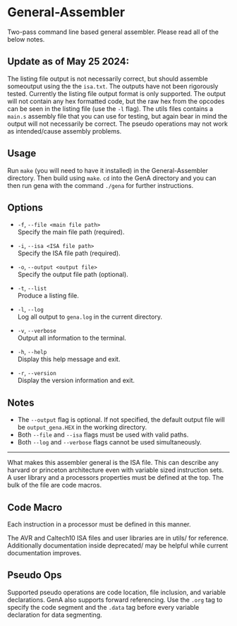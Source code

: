 # General-Assembler

Two-pass command line based general assembler. Please read all of the below notes.

## Update as of May 25 2024:
The listing file output is not necessarily correct, but should assemble someoutput using the the `isa.txt`. The outputs have not been rigorously tested. Currently the listing file output format is only supported. The output will not contain any hex formatted code, but the raw hex from the opcodes can be seen in the listing file (use the `-l` flag). The utils files contains a `main.s` assembly file that you can use for testing, but again bear in mind the output will not necessarily be correct. The pseudo operations may not work as intended/cause assembly problems.

## Usage

Run `make` (you will need to have it installed) in the General-Assembler directory. Then build using `make`. `cd` into the GenA directory and you can then run gena with the command `./gena` for further instructions.

## Options

* `-f`, `--file <main file path>`  
  Specify the main file path (required).

* `-i`, `--isa <ISA file path>`  
  Specify the ISA file path (required).

* `-o`, `--output <output file>`  
  Specify the output file path (optional).

* `-t`, `--list`  
  Produce a listing file.

* `-l`, `--log`  
  Log all output to `gena.log` in the current directory.

* `-v`, `--verbose`  
  Output all information to the terminal.

* `-h`, `--help`  
  Display this help message and exit.

* `-r`, `--version`  
  Display the version information and exit.

## Notes

- The `--output` flag is optional. If not specified, the default output file will be `output_gena.HEX` in the working directory.
- Both `--file` and `--isa` flags must be used with valid paths.
- Both `--log` and `--verbose` flags cannot be used simultaneously.

---
What makes this assembler general is the ISA file. This can describe any harvard or 
princeton architecture even with variable sized instruction sets. A user library
and a processors properties must be defined at the top. The bulk of the file
are code macros.

## Code Macro

<instruction> <opcode> <operand template> <parsing function> <instruction size>

Each instruction in a processor must be defined in this manner. 

The AVR and Caltech10 ISA files and user libraries are in utils/ for reference.
Additionally documentation inside deprecated/ may be helpful while current 
documentation improves. 

## Pseudo Ops

Supported pseudo operations are code location, file inclusion, and variable 
declarations. GenA also supports forward referencing. Use the `.org` tag to specify the code segment and the `.data` tag before every variable declaration for data segmenting.




